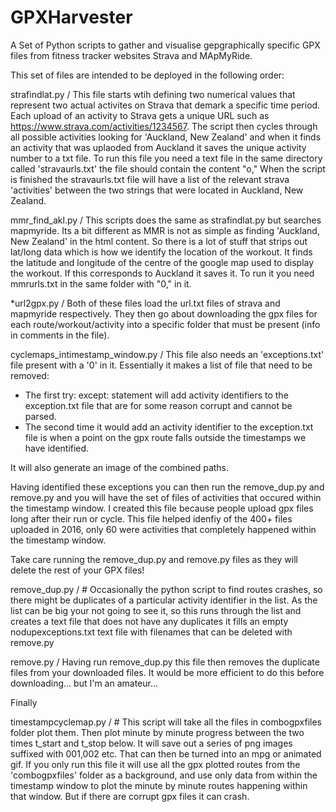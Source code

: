 # GPXHarvester
A Set of Python scripts to gather and visualise gepgraphically specific GPX files from fitness tracker websites Strava and MApMyRide.

This set of files are intended to be deployed in the following order:

strafindlat.py / This file starts wtih defining two numerical values that represent two actual activites on Strava that demark a specific time period. Each upload of an activity to Strava gets a unique URL such as https://www.strava.com/activities/1234567. The script then cycles through all possible activities looking for 'Auckland, New Zealand' and when it finds an activity that was uplaoded from Auckland it saves the unique activity number to a txt file. To run this file you need a text file in the same directory called 'stravaurls.txt' the file should contain the content "o," When the script is finished the stravaurls.txt file will have a list of the relevant strava 'activities' between the two strings that were located in Auckland, New Zealand.

mmr_find_akl.py / This scripts does the same as strafindlat.py but searches mapmyride. Its a bit different as MMR is not as simple as finding 'Auckland, New Zealand' in the html content. So there is a lot of stuff that strips out lat/long data which is how we identify the location of the workout. It finds the latitude and longitude of the centre of the google map used to display the workout. If this corresponds to Auckland it saves it. To run it you need mmrurls.txt in the same folder with "0," in it.

*url2gpx.py / Both of these files load the url.txt files of strava and mapmyride respectively. They then go about downloading the gpx files for each route/workout/activity into a specific folder that must be present (info in comments in the file).

cyclemaps_intimestamp_window.py / This file also needs an 'exceptions.txt' file present with a '0' in it. Essentially it makes a list of file that need to be removed:
- The first try: except: statement will add activity identifiers to the exception.txt file that are for some reason corrupt and cannot be parsed.
- The second time it would add an activity identifier to the exception.txt file is when a point on the gpx route falls outside the timestamps we have identified.

It will also generate an image of the combined paths.

Having identified these exceptions you can then run the remove_dup.py and remove.py and you will have the set of files of activities that occured within the timestamp window. I created this file because people upload gpx files long after their run or cycle. This file helped idenfiy of the 400+ files uploaded in 2016, only 60 were activities that completely happened within the timestamp window.

Take care running the remove_dup.py and remove.py files as they will delete the rest of your GPX files!

remove_dup.py / # Occasionally the python script to find routes crashes, so there might be duplicates of a particular activity identifier in the list. As the list can be big your not going to see it, so this runs through the list and creates a text file that does not have any duplicates it fills an empty nodupexceptions.txt text file with filenames that can be deleted with remove.py 

remove.py / Having run remove_dup.py this file then removes the duplicate files from your downloaded files. It would be more efficient to do this before downloading... but I'm an amateur...

Finally

timestampcyclemap.py / # This script will take all the files in combogpxfiles folder plot them. Then plot minute by minute progress between the two times t_start and t_stop below. It will save out a series of png images suffixed with 001,002 etc. That can then be turned into an mpg or animated gif. If you only run this file it will use all the gpx plotted routes from the 'combogpxfiles' folder as a background, and use only data from within the timestamp window to plot the minute by minute routes happening within that window. But if there are corrupt gpx files it can crash.
